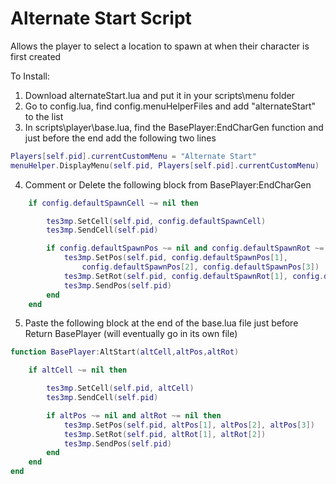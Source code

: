 # Alternate Start Script
Allows the player to select a location to spawn at when their character is first created

To Install:
1. Download alternateStart.lua and put it in your scripts\menu folder
2. Go to config.lua, find config.menuHelperFiles and add "alternateStart" to the list
3. In scripts\player\base.lua, find the BasePlayer:EndCharGen function and just before the end add the following two lines
```lua
Players[self.pid].currentCustomMenu = "Alternate Start"
menuHelper.DisplayMenu(self.pid, Players[self.pid].currentCustomMenu)
```
4. Comment or Delete the following block from BasePlayer:EndCharGen

```lua
	if config.defaultSpawnCell ~= nil then

        tes3mp.SetCell(self.pid, config.defaultSpawnCell)
        tes3mp.SendCell(self.pid)

        if config.defaultSpawnPos ~= nil and config.defaultSpawnRot ~= nil then
            tes3mp.SetPos(self.pid, config.defaultSpawnPos[1],
                config.defaultSpawnPos[2], config.defaultSpawnPos[3])
            tes3mp.SetRot(self.pid, config.defaultSpawnRot[1], config.defaultSpawnRot[2])
			tes3mp.SendPos(self.pid)
        end
    end
```

5. Paste the following block at the end of the base.lua file just before Return BasePlayer (will eventually go in its own file)

```lua
function BasePlayer:AltStart(altCell,altPos,altRot)

    if altCell ~= nil then

        tes3mp.SetCell(self.pid, altCell)
        tes3mp.SendCell(self.pid)

        if altPos ~= nil and altRot ~= nil then
            tes3mp.SetPos(self.pid, altPos[1], altPos[2], altPos[3])
            tes3mp.SetRot(self.pid, altRot[1], altRot[2])
            tes3mp.SendPos(self.pid)
        end
    end
end
```

